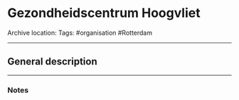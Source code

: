 # Gezondheidscentrum Hoogvliet
Archive location:
Tags: #organisation #Rotterdam 

---
## General description

---
### Notes